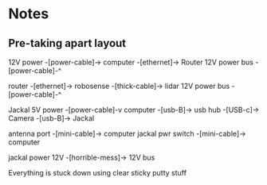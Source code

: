 # Notes

## Pre-taking apart layout
                               

12V power -[power-cable]-> computer -[ethernet]-> Router 
                        12V power bus -[power-cable]-^

router    -[ethernet]-> robosense -[thick-cable]-> lidar
12V power bus -[power-cable]-^

Jackal 5V power -[power-cable]-v
computer -[usb-B]-> usb hub -[USB-c]-> Camera 
                            -[usb-B]-> Jackal

antenna port -[mini-cable]-> computer
jackal pwr switch -[mini-cable]-> computer

jackal power 12V -[horrible-mess]-> 12V bus

Everything is stuck down using clear sticky putty stuff
